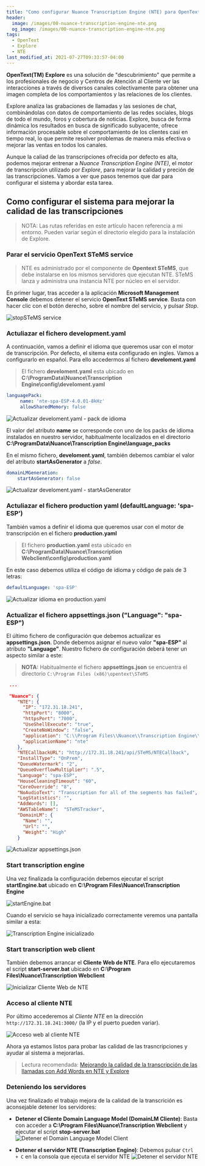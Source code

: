 ```yaml
---
title: "Como configurar Nuance Transcription Engine (NTE) para OpenText Explore"
header:
  image: /images/00-nuance-transcription-engine-nte.png
  og_image: /images/00-nuance-transcription-engine-nte.png
tags:
  - OpenText
  - Explore
  - NTE  
last_modified_at: 2021-07-27T09:33:57-04:00
---
```


**OpenText(TM) Explore** es una solución de "descubrimiento" que permite a los profesionales de negocio y 
Centros de Atención al Cliente ver las interacciones a través de diversos canales colectivamente para 
obtener una imagen completa de los comportamientos y las relaciones de los clientes.

Explore analiza las grabaciones de llamadas y las sesiones de chat, combinándolas con datos de comportamiento 
de las redes sociales, blogs de todo el mundo, foros y cobertura de noticias. Explore, busca de forma dinámica 
los resultados en busca de significado subyacente, ofrece información procesable sobre el comportamiento 
de los clientes casi en tiempo real, lo que permite resolver problemas de manera más efectiva o mejorar las 
ventas en todos los canales.

Aunque la caliad de las transcripciones ofrecida por defecto es alta, podemos mejorar entrenar a 
*Nuance Transcription Engine (NTE)*, el motor de transcripción utilizado por *Explore*, para mejorar la 
calidad y preción de las transcripciones. Vamos a ver que pasos tenemos que dar para configurar el sistema y abordar esta tarea.

## Como configurar el sistema para mejorar la calidad de las transcripciones

> NOTA: Las rutas referidas en este artículo hacen referencia a mi entorno. 
> Pueden variar según el directorio elegido para la instalación de Explore.


### Parar el servicio OpenText STeMS service  

> NTE es administrado por el componente de **Opentext STeMS**, que debe instalarse en los mismos 
> servidores que ejecutan NTE. STeMS lanza y administra una instancia NTE por núcleo en el servidor.

En primer lugar, tras acceder a la aplicación **Microsoft Management Console** debemos detener el servicio **OpenText STeMS service**.
Basta con hacer clic con el botón derecho, sobre el nombre del servicio, y pulsar *Stop*.

![stopSTeMS service](/images/01-stop-STeMS-service.png)


### Actuliazar el fichero development.yaml  

A continuación, vamos a definir el idioma que queremos usar con el motor de transcripción. 
Por defecto, el sitema esta configurado en ingles.  Vamos a configurarlo en español. 
Para ello accedermos al fichero **develoment.yaml**

> El fichero **develoment.yaml** esta ubicado en 
> **C:\ProgramData\Nuance\Transcription Engine\config\develoment.yaml**


```yaml    
languagePack:
     name: 'nte-spa-ESP-4.0.01-8kHz'
     allowSharedMemory: false
```

![Actualizar develoment.yaml - pack de idioma](/images/02-change-development-yaml.png)

El valor del atributo **name** se corresponde con uno de los packs de idioma instalados en nuestro servidor, 
habitualmente localizados en el directorio **C:\ProgramData\Nuance\Transcription Engine\language_packs**

En el mismo fichero, **develoment.yaml**, también debemos cambiar el valor del atributo 
**startAsGenerator** a *false*.

```yaml
domainLMGeneration:
    startAsGenerator: false  
```

![Actualizar develoment.yaml - startAsGenerator](/images/03-change-development-yaml.png)


### Actuliazar el fichero production yaml (defaultLanguage: 'spa-ESP')  

También vamos a definir el idioma que queremos usar con el motor de transcripción en el fichero 
**production.yaml**

> El fichero **production.yaml** esta ubicado en 
> **C:\ProgramData\Nuance\Transcription Webclient\config\production.yaml**

En este caso debemos utiliza el código de idioma y código de país de 3 letras:

```yaml    
defaultLanguage: 'spa-ESP'
```

![Actualizar idioma en production.yaml](/images/04-change-production-yaml.png)


### Actualizar el fichero appsettings.json ("Language": "spa-ESP")  

El último fichero de configuración que debemos actualizar es **appsettings.json**. Donde 
debemos asignar el nuevo valor **"spa-ESP"** al atributo **"Language"**. Nuestro fichero 
de configuración deberá tener un aspecto similar a este:

> **NOTA:** Habitualmente el fichero **appsettings.json** se encuentra el directorio `C:\Program Files (x86)\opentext\STeMS`

```json
 ...
 
 "Nuance": {
    "NTE": {
      "IP": "172.31.18.241",
      "httpPort": "8000",
      "httpsPort": "7000",
      "UseShellExecute": "true",
      "CreateNoWindow": "false",
      "application": "C:\\Program Files\\Nuance\\Transcription Engine\\startEngine.bat",
      "applicationName": "nte"
    },
    "NTECallbackURL": "http://172.31.18.241/api/STeMS/NTECallback",
    "InstallType": "OnPrem",
    "QueueWatermark": "2",
    "QueueOverflowMultiplier": ".5",
    "Language": "spa-ESP",
    "HouseCleaningTimeout": "60",
    "CoreOverride": "8",
    "NoAudioText": "Transcription for all of the segments has failed",
    "LogStatistics": "",
	"AddWords": [],
    "AWSTableName":  "STeMSTracker",
	"DomainLM": {
      "Name": "",
      "Url": "",
      "Weight": "High"
    }

```

![Actualizar appsettings.json](/images/05-change-appsettings-json.png)


### Start transcription engine  

Una vez finalizada la configuración debemos ejecutar el script **startEngine.bat** 
ubicado en **C:\Program Files\Nuance\Transcription Engine**

![startEngine.bat](/images/06-start-transcription-engine.png)

Cuando el servicio se haya inicializado correctamente veremos una pantalla similar a esta:
 
![Transcription Engine inicializado](/images/07-transcription-engine-started.png)


### Start transcription web client

También debemos arrancar el **Cliente Web de NTE**. Para ello ejecutaremos el script **start-server.bat** 
ubicado en **C:\Program Files\Nuance\Transcription Webclient**

![Inicializar Cliente Web de NTE](/images/08-start-transcription-web-client.png)


### Acceso al cliente NTE

Por último accederemos al *Cliente NTE* en la dirección `http://172.31.18.241:3000/` (la IP y el puerto pueden variar).

![Acceso web al cliente NTE](/images/09-access-nte.png)

Ahora ya estamos listos para probar las calidad de las trasncripciones y ayudar al sistema a mejorarlas.

> Lectura recomendada: [Mejorando la calidad de la transcripción de las llamadas con Add Words en NTE y Explore](/mejorando-la-calidad-de-la-transcripcion-de-las-llamadas-con-add-words-en-nte-y-explore)


### Deteniendo los servidores

Una vez finalizado el trabajo mejora de la calidad de la transcrición es aconsejable detener los servidores:

   * **Detener el Cliente Domain Language Model  (DomainLM Cliente)**: Basta con acceder a 
   **C:\Program Files\Nuance\Transcription Webclient** y ejecutar el script **stop-server.bat**
   ![Detener el Domain Language Model Client](/images/16-stop-transcription-DomainLM-Client-ctrl-c.png)

   * **Detener el servidor NTE (Transcription Engine)**: Debemos pulsar `Ctrl + C` en la consola que ejecuta el 
   servidor NTE
   ![Detener el servidor NTE](/images/17-stop-server-transcription-engine.png)

